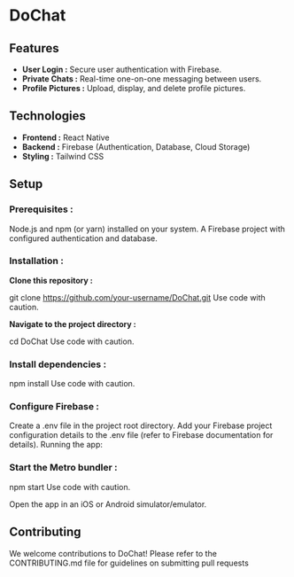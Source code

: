 # DoChat

## Features
- **User Login :** Secure user authentication with Firebase.
- **Private Chats :** Real-time one-on-one messaging between users.
- **Profile Pictures :** Upload, display, and delete profile pictures.

## Technologies
- **Frontend :** React Native
- **Backend :** Firebase (Authentication, Database, Cloud Storage)
- **Styling :** Tailwind CSS

## Setup
### Prerequisites :

Node.js and npm (or yarn) installed on your system.
A Firebase project with configured authentication and database.

### Installation :

**Clone this repository :**

git clone https://github.com/your-username/DoChat.git
Use code with caution.

**Navigate to the project directory :**

cd DoChat
Use code with caution.

### Install dependencies :

npm install
Use code with caution.

### Configure Firebase :

Create a .env file in the project root directory.
Add your Firebase project configuration details to the .env file (refer to Firebase documentation for details).
Running the app:

### Start the Metro bundler :

npm start
Use code with caution.

Open the app in an iOS or Android simulator/emulator.

## Contributing
We welcome contributions to DoChat! Please refer to the CONTRIBUTING.md file for guidelines on submitting pull requests
